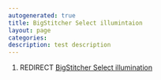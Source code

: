 ```yaml
---
autogenerated: true
title: BigStitcher Select illumintaion
layout: page
categories: 
description: test description
---
```


1.  REDIRECT [BigStitcher Select illumination](BigStitcher_Select_illumination)
